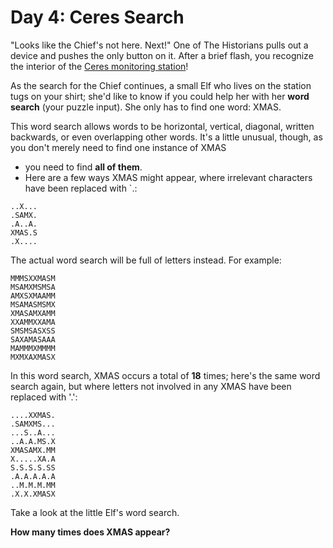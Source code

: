 # Day 4: Ceres Search

"Looks like the Chief's not here. Next!" 
One of The Historians pulls out a device and pushes the only button on it. 
After a brief flash, you recognize the interior of the [Ceres monitoring station](https://adventofcode.com/2019/day/10)!

As the search for the Chief continues, 
a small Elf who lives on the station tugs on your shirt; 
she'd like to know if you could help her with her **word search** (your puzzle input). 
She only has to find one word: XMAS.

This word search allows words to be horizontal, 
vertical, diagonal, written backwards, or even overlapping other words. 
It's a little unusual, though, as you don't merely need to find one instance of XMAS
- you need to find **all of them**. 
- Here are a few ways XMAS might appear, where irrelevant characters have been replaced with `.:

```
..X...
.SAMX.
.A..A.
XMAS.S
.X....
```

The actual word search will be full of letters instead. For example:

```
MMMSXXMASM
MSAMXMSMSA
AMXSXMAAMM
MSAMASMSMX
XMASAMXAMM
XXAMMXXAMA
SMSMSASXSS
SAXAMASAAA
MAMMMXMMMM
MXMXAXMASX
```

In this word search, 
XMAS occurs a total of **18** times; 
here's the same word search again, 
but where letters not involved in any XMAS have been replaced with '.':

```
....XXMAS.
.SAMXMS...
...S..A...
..A.A.MS.X
XMASAMX.MM
X.....XA.A
S.S.S.S.SS
.A.A.A.A.A
..M.M.M.MM
.X.X.XMASX
```

Take a look at the little Elf's word search.

**How many times does XMAS appear?**
